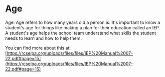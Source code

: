 # Age
Age: Age refers to how many years old a person is. It's important to know a student's age for things like making a plan for their education called an IEP. A student's age helps the school team understand what skills the student needs to learn and how to help them.

You can find more about this at: [https://rcselpa.org/uploads/files/files/IEP%20Manual%2007-22.pdf#page=15](https://rcselpa.org/uploads/files/files/IEP%20Manual%2007-22.pdf#page=15)
